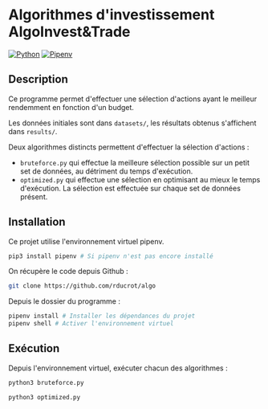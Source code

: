 # Algorithmes d'investissement AlgoInvest&Trade
[![Python](https://badgen.net/badge/Python/3.8/blue)](https://www.python.org/)
[![Pipenv](https://badgen.net/badge/Pipenv/11.9/blue)](https://pypi.org/project/pipenv/)

## Description
Ce programme permet d'effectuer une sélection d'actions ayant le meilleur rendemment en fonction d'un budget.

Les données initiales sont dans ```datasets/```, les résultats obtenus s'affichent dans ```results/```.

Deux algorithmes distincts permettent d'effectuer la sélection d'actions :

- ```bruteforce.py``` qui effectue la meilleure sélection possible sur un petit set de données, au détriment du temps d'exécution.
- ```optimized.py``` qui effectue une sélection en optimisant au mieux le temps d'exécution. La sélection est effectuée sur chaque set de données présent.

## Installation
Ce projet utilise l'environnement virtuel pipenv.
```bash
pip3 install pipenv # Si pipenv n'est pas encore installé
```
On récupère le code depuis Github :
```bash
git clone https://github.com/rducrot/algo
```

Depuis le dossier du programme :
```bash
pipenv install # Installer les dépendances du projet
pipenv shell # Activer l'environnement virtuel
```

## Exécution

Depuis l'environnement virtuel, exécuter chacun des algorithmes :
```bash
python3 bruteforce.py
```

```bash
python3 optimized.py
```